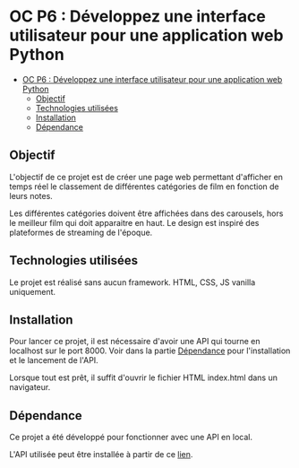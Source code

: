 # OC P6 : Développez une interface utilisateur pour une application web Python

<!-- TOC -->
* [OC P6 : Développez une interface utilisateur pour une application web Python](#oc-p6--dveloppez-une-interface-utilisateur-pour-une-application-web-python)
  * [Objectif](#objectif)
  * [Technologies utilisées](#technologies-utilis%C3%A9es)
  * [Installation](#installation)
  * [Dépendance](#d%C3%A9pendance)
<!-- TOC -->

## Objectif 

L'objectif de ce projet est de créer une page web permettant d'afficher en temps réel  le 
classement de différentes catégories de film en fonction de leurs notes.

Les différentes catégories doivent être affichées dans des carousels, hors le meilleur film 
qui doit apparaitre en haut. Le design est inspiré des plateformes de streaming de l'époque. 

## Technologies utilisées

Le projet est réalisé sans aucun framework. HTML, CSS, JS vanilla uniquement.

## Installation 

Pour lancer ce projet, il est nécessaire d'avoir une API qui tourne en localhost sur le port 8000. 
Voir dans la partie [Dépendance](#D%C3%A9pendance) pour l'installation et le lancement de l'API. 

Lorsque tout est prêt, il suffit d'ouvrir le fichier HTML index.html dans un navigateur.

## Dépendance 

Ce projet a été développé pour fonctionner avec une API en local. 

L'API utilisée peut être installée à partir de ce [lien](https://github.com/OpenClassrooms-Student-Center/OCMovies-API-EN-FR.git).

